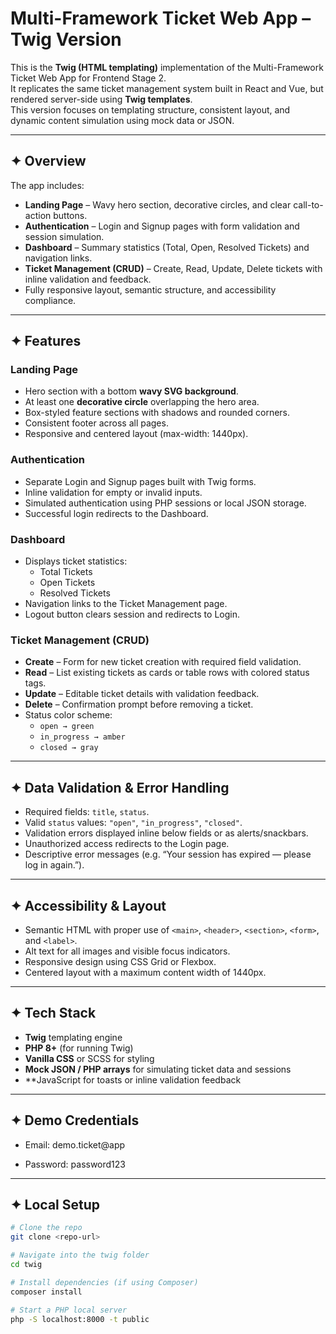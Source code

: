 # Multi-Framework Ticket Web App – Twig Version

This is the **Twig (HTML templating)** implementation of the Multi-Framework Ticket Web App for Frontend Stage 2.  
It replicates the same ticket management system built in React and Vue, but rendered server-side using **Twig templates**.  
This version focuses on templating structure, consistent layout, and dynamic content simulation using mock data or JSON.

---

## ✦ Overview
The app includes:
- **Landing Page** – Wavy hero section, decorative circles, and clear call-to-action buttons.
- **Authentication** – Login and Signup pages with form validation and session simulation.
- **Dashboard** – Summary statistics (Total, Open, Resolved Tickets) and navigation links.
- **Ticket Management (CRUD)** – Create, Read, Update, Delete tickets with inline validation and feedback.
- Fully responsive layout, semantic structure, and accessibility compliance.

---

## ✦ Features

### Landing Page
- Hero section with a bottom **wavy SVG background**.  
- At least one **decorative circle** overlapping the hero area.  
- Box-styled feature sections with shadows and rounded corners.  
- Consistent footer across all pages.  
- Responsive and centered layout (max-width: 1440px).

### Authentication
- Separate Login and Signup pages built with Twig forms.  
- Inline validation for empty or invalid inputs.  
- Simulated authentication using PHP sessions or local JSON storage.  
- Successful login redirects to the Dashboard.

### Dashboard
- Displays ticket statistics:  
  - Total Tickets  
  - Open Tickets  
  - Resolved Tickets  
- Navigation links to the Ticket Management page.  
- Logout button clears session and redirects to Login.

### Ticket Management (CRUD)
- **Create** – Form for new ticket creation with required field validation.  
- **Read** – List existing tickets as cards or table rows with colored status tags.  
- **Update** – Editable ticket details with validation feedback.  
- **Delete** – Confirmation prompt before removing a ticket.  
- Status color scheme:  
  - `open → green`  
  - `in_progress → amber`  
  - `closed → gray`

---

## ✦ Data Validation & Error Handling
- Required fields: `title`, `status`.  
- Valid `status` values: `"open"`, `"in_progress"`, `"closed"`.  
- Validation errors displayed inline below fields or as alerts/snackbars.  
- Unauthorized access redirects to the Login page.  
- Descriptive error messages (e.g. “Your session has expired — please log in again.”).

---

## ✦ Accessibility & Layout
- Semantic HTML with proper use of `<main>`, `<header>`, `<section>`, `<form>`, and `<label>`.  
- Alt text for all images and visible focus indicators.  
- Responsive design using CSS Grid or Flexbox.  
- Centered layout with a maximum content width of 1440px.  

---

## ✦ Tech Stack
- **Twig** templating engine  
- **PHP 8+** (for running Twig)  
- **Vanilla CSS** or SCSS for styling  
- **Mock JSON / PHP arrays** for simulating ticket data and sessions  
- **JavaScript for toasts or inline validation feedback

---
## ✦ Demo Credentials
- Email: demo.ticket@app

- Password: password123
---

## ✦ Local Setup
```bash
# Clone the repo
git clone <repo-url>

# Navigate into the twig folder
cd twig

# Install dependencies (if using Composer)
composer install

# Start a PHP local server
php -S localhost:8000 -t public
